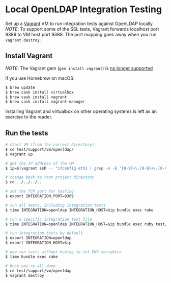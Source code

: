 # Local OpenLDAP Integration Testing

Set up a [Vagrant](http://www.vagrantup.com/) VM to run integration
tests against OpenLDAP locally. *NOTE*: To support some of the SSL tests,
Vagrant forwards localhost port 9389 to VM host port 9389. The port mapping
goes away when you run `vagrant destroy`.

## Install Vagrant

*NOTE*: The Vagrant gem (`gem install vagrant`) is
[no longer supported](https://www.vagrantup.com/docs/installation/)

If you use Homebrew on macOS:
``` bash
$ brew update
$ brew cask install virtualbox
$ brew cask install vagrant
$ brew cask install vagrant-manager
```

Installing Vagrant and virtualbox on other operating systems is left
as an exercise to the reader.

## Run the tests

``` bash
# start VM (from the correct directory)
$ cd test/support/vm/openldap/
$ vagrant up

# get the IP address of the VM
$ ip=$(vagrant ssh -- "ifconfig eth1 | grep -o -E '[0-9]+\.[0-9]+\.[0-9]+\.[0-9]+' | head -n1")

# change back to root project directory
$ cd ../../../..

# set the TCP port for testing
$ export INTEGRATION_PORT=9389

# run all tests, including integration tests
$ time INTEGRATION=openldap INTEGRATION_HOST=$ip bundle exec rake

# run a specific integration test file
$ time INTEGRATION=openldap INTEGRATION_HOST=$ip bundle exec ruby test/integration/test_search.rb

# run integration tests by default
$ export INTEGRATION=openldap
$ export INTEGRATION_HOST=$ip

# now run tests without having to set ENV variables
$ time bundle exec rake

# Once you're all done
$ cd test/support/vm/openldap
$ vagrant destroy
```
